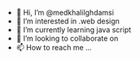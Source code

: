 - 👋 Hi, I’m @medkhalilghdamsi
- 👀 I’m interested in .web design
- 🌱 I’m currently learning java script
- 💞️ I’m looking to collaborate on 
- 📫 How to reach me ...

<!---
medkhalilghdamsi/medkhalilghdamsi is a ✨ special ✨ repository because its `README.md` (this file) appears on your GitHub profile.
You can click the Preview link to take a look at your changes.
--->
